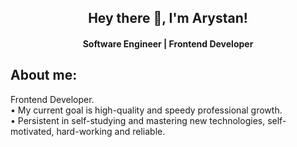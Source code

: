 <h2 align="center">Hey there 👋, I'm Arystan!
</h2>

<h4 align="center" >Software Engineer | Frontend Developer</h3>

<h2>About me:</h2>

Frontend Developer. <br>
• My current goal is high-quality and speedy professional growth. <br>
• Persistent in self-studying and mastering new technologies, self-motivated, hard-working and reliable. 
